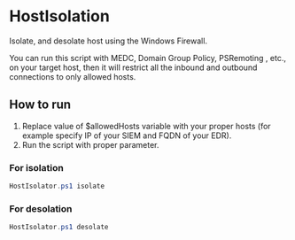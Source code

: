 # HostIsolation

Isolate, and desolate host using the Windows Firewall.

You can run this script with MEDC, Domain Group Policy, PSRemoting , etc., on your target host, then it will restrict all the inbound and outbound connections to only allowed hosts.

## How to run

1. Replace value of $allowedHosts variable with your proper hosts (for example specify IP of your SIEM and FQDN of your EDR).
2. Run the script with proper parameter.

### For isolation
  ```powershell
  HostIsolator.ps1 isolate
  ```
### For desolation
  ```powershell
  HostIsolator.ps1 desolate
  ```

